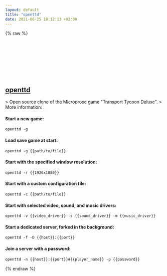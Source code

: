 ```yaml
---
layout: default
title: "openttd"
date: 2021-06-25 18:12:13 +02:00
---
```

{% raw %}
<h2 id="openttd">
  <a href="/en/common/openttd.html">openttd</a> <a href="#openttd"><svg class="icon">
    <use href="/assets/images/unicode_sprite.svg#link" />
  </svg></a>
</h2>
> Open source clone of the Microprose game "Transport Tycoon Deluxe".
> More information: <https://www.openttd.org>.

#### Start a new game:
```shell
openttd -g
```
#### Load save game at start:
```shell
openttd -g {{path/to/file}}
```
#### Start with the specified window resolution:
```shell
openttd -r {{1920x1080}}
```
#### Start with a custom configuration file:
```shell
openttd -c {{path/to/file}}
```
#### Start with selected video, sound, and music drivers:
```shell
openttd -v {{video_driver}} -s {{sound_driver}} -m {{music_driver}}
```
#### Start a dedicated server, forked in the background:
```shell
openttd -f -D {{host}}:{{port}}
```
#### Join a server with a password:
```shell
openttd -n {{host}}:{{port}}#{{player_name}} -p {{password}}
```
{% endraw %}